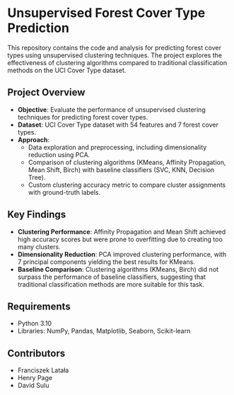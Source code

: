 # Unsupervised Forest Cover Type Prediction

This repository contains the code and analysis for predicting forest cover types using unsupervised clustering techniques. The project explores the effectiveness of clustering algorithms compared to traditional classification methods on the UCI Cover Type dataset.

## Project Overview

- **Objective**: Evaluate the performance of unsupervised clustering techniques for predicting forest cover types.
- **Dataset**: UCI Cover Type dataset with 54 features and 7 forest cover types.
- **Approach**: 
  - Data exploration and preprocessing, including dimensionality reduction using PCA.
  - Comparison of clustering algorithms (KMeans, Affinity Propagation, Mean Shift, Birch) with baseline classifiers (SVC, KNN, Decision Tree).
  - Custom clustering accuracy metric to compare cluster assignments with ground-truth labels.

## Key Findings

- **Clustering Performance**: Affinity Propagation and Mean Shift achieved high accuracy scores but were prone to overfitting due to creating too many clusters.
- **Dimensionality Reduction**: PCA improved clustering performance, with 7 principal components yielding the best results for KMeans.
- **Baseline Comparison**: Clustering algorithms (KMeans, Birch) did not surpass the performance of baseline classifiers, suggesting that traditional classification methods are more suitable for this task.

## Requirements

- Python 3.10
- Libraries: NumPy, Pandas, Matplotlib, Seaborn, Scikit-learn

## Contributors

- Franciszek Latała
- Henry Page
- David Sulu
